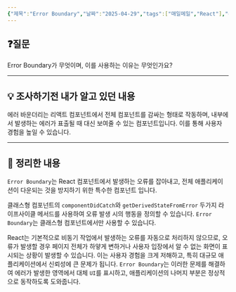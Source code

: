```yaml
---
{"제목":"Error Boundary","날짜":"2025-04-29","tags":["매일메일","React"],"dg-publish":true,"permalink":"/매일메일/25년4월/Error Boundary/","dgPassFrontmatter":true}
---
```


## ❓질문

Error Boundary가 무엇이며, 이를 사용하는 이유는 무엇인가요?

---
## 💡 조사하기전 내가 알고 있던 내용

에러 바운더리는 리액트 컴포넌트에서 전체 컴포넌트를 감싸는 형태로 작동하며, 내부에서 발생하는 에러가 표출될 때 대신 보여줄 수 있는 컴포넌트입니다. 이를 통해 사용자 경험을 높일 수 있습니다.

---
## 🏫 정리한 내용

`Error Boundary`는 React 컴포넌트에서 발생하는 오류를 잡아내고, 전체 애플리케이션이 다운되는 것을 방지하기 위한 특수한 컴포넌트 입니다.

클래스형 컴포넌트의 `componentDidCatch`와 `getDerivedStateFromError` 두가지 라이프사이클 메서드를 사용하여 오류 발생 시의 행동을 정의할 수 있습니다. `Error Boundary`는 클래스형 컴포넌트에서만 사용할 수 있습니다.

React는 기본적으로 비동기 작업에서 발생하는 오류를 자동으로 처리하지 않으므로, 오류가 발생할 경우 페이지 전체가 하얗게 변하거나 사용자 입장에서 알 수 없는 화면이 표시되는 상황이 발생할 수 있습니다. 이는 사용자 경험을 크게 저해하고, 특히 대규모 애플리케이션에서 신뢰성에 큰 문제가 됩니다. `Error Boundary`는 이러한 문제를 해결하여 에러가 발생한 영역에서 대체 `UI`를 표시하고, 애플리케이션의 나머지 부분은 정상적으로 동작하도록 도와줍니다.
